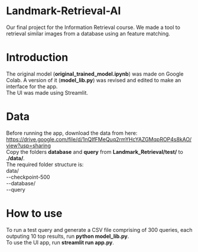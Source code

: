 # Landmark-Retrieval-AI
Our final project for the Information Retrieval course. We made a tool to retrieval similar images from a database using an feature matching.

# Introduction
The original model (**original_trained_model.ipynb**) was made on Google Colab. A version of it (**model_lib.py**) was revised and edited to make an interface for the app.  
The UI was made using Streamlit.  

# Data
Before running the app, download the data from here: https://drive.google.com/file/d/1nQIfFMeQuq2rmYHcYAZGMqpROP4s8kAO/view?usp=sharing  
Copy the folders **database** and **query** from **Landmark_Retrieval/test/** to **./data/**.  
The required folder structure is:  
data/  
--checkpoint-500   
--database/  
--query  

# How to use
To run a test query and generate a CSV file comprising of 300 queries, each outputing 10 top results, run **python model_lib.py**.  
To use the UI app, run **streamlit run app.py**.  
